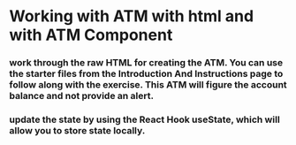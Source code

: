 # Working with ATM with html and with ATM Component

### work through the raw HTML for creating the ATM. You can use the starter files from the Introduction And Instructions page to follow along with the exercise.  This ATM will figure the account balance and not provide an alert.  

### update the state by using the React Hook useState, which will allow you to store state locally.
